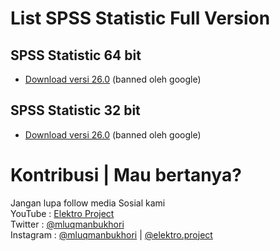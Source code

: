 # List SPSS Statistic Full Version

## SPSS Statistic 64 bit
* [Download versi 26.0](https://drive.google.com/file/d/1014o3i2CNU-yf5SWmpCcTl7j5d9Rgmqa/view?usp=sharing) (banned oleh google)

## SPSS Statistic 32 bit
* [Download versi 26.0](https://drive.google.com/file/d/10IJ3eIj6Fej_yuOXL5RxSg2vraQRe-sz/view?usp=sharing) (banned oleh google)

# Kontribusi | Mau bertanya?
Jangan lupa follow media Sosial kami <br>
YouTube : [Elektro Project](https://www.youtube.com/elektroproject) <br>
Twitter : [@mluqmanbukhori](https://twitter.com/mluqmanbukhori) <br>
Instagram : [@mluqmanbukhori](https://instagram.com/mluqmanbukhori) | [@elektro.project](https://instagram.com/elektro.project)
